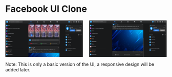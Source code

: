 # Facebook UI Clone

<div style="display: flex; justify-content: space-between; width: 100%;">
    <img src="screenshots/fb clone/fb_clone_s1.png" width="48%"></img>
    <img src="screenshots/fb clone/fb_clone_s2.png" width="48%"></img>
</div>

Note: This is only a basic version of the UI, a responsive design will be added later.
